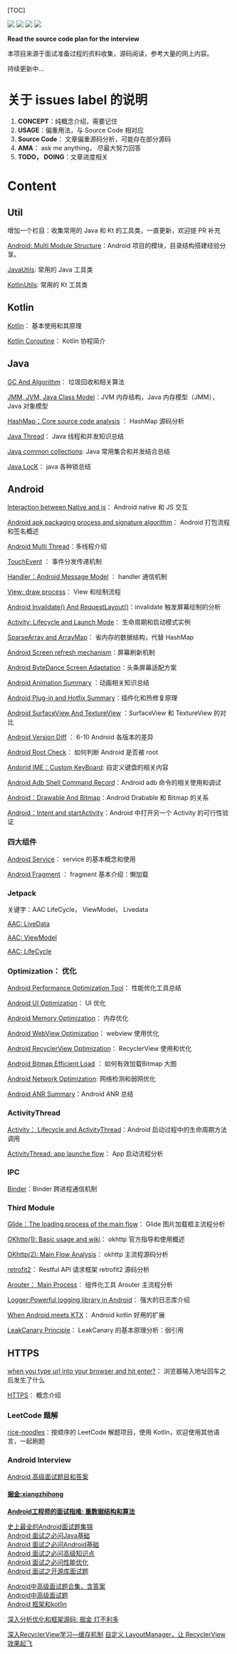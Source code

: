 [TOC]

[![](https://img.shields.io/github/forks/yunshuipiao/potato.svg)](https://github.com/yunshuipiao/potato)
[![](https://img.shields.io/github/stars/yunshuipiao/potato.svg)](https://github.com/yunshuipiao/potato)
[![](https://img.shields.io/github/license/yunshuipiao/potato.svg)](https://github.com/yunshuipiao/potato)
[![](https://img.shields.io/github/followers/yunshuipiao.svg)](https://github.com/yunshuipiao)

**Read the source code plan for the interview**

本项目来源于面试准备过程的资料收集，源码阅读，参考大量的网上内容。

持续更新中…

# 关于 issues label 的说明
  1. **CONCEPT**：纯概念介绍，需要记住
  2. **USAGE**：偏重用法，与 Source Code 相对应
  3. **Source Code**： 文章偏重源码分析，可能存在部分源码
  4. **AMA**： ask me anything， 尽最大努力回答
  5. **TODO， DOING**：文章进度相关



# Content

## Util
增加一个栏目：收集常用的 Java 和 Kt 的工具类，一直更新，欢迎提 PR 补充 

[Android: Multi Module Structure](https://github.com/yunshuipiao/Potato/issues/65)：Android 项目的模块，目录结构搭建经验分享。

[JavaUtils](https://github.com/yunshuipiao/Potato/blob/master/module_swutils/src/main/java/com/swensun/swutils/util/JavaUtils.java):	常用的 Java 工具类 

[KotlinUtils](https://github.com/yunshuipiao/Potato/blob/master/module_swutils/src/main/java/com/swensun/swutils/util/KotlinUtils.kt):	常用的 Kt 工具类  

## Kotlin

[Kotlin](https://github.com/yunshuipiao/Potato/issues/31)： 基本使用和其原理

[Kotlin Coroutine](https://github.com/yunshuipiao/Potato/issues/56)： Kotlin 协程简介

## Java

[GC And Algorithm](https://github.com/yunshuipiao/Potato/issues/32)： 垃圾回收和相关算法

[JMM, JVM, Java Class Model](https://github.com/yunshuipiao/Potato/issues/27)：JVM 内存结构，Java 内存模型（JMM）， Java 对象模型

[HashMap：Core source code analysis](https://github.com/yunshuipiao/Potato/issues/17) ： HashMap 源码分析

[Java Thread](https://github.com/yunshuipiao/Potato/issues/44)： Java 线程和并发知识总结

[Java common collections](https://github.com/yunshuipiao/Potato/issues/55): Java 常用集合和并发结合总结

[Java LocK](https://github.com/yunshuipiao/Potato/issues/60)： java 各种锁总结

## Android

[Interaction between Native and js](https://github.com/yunshuipiao/Potato/issues/35)： Android native 和 JS 交互

[Android apk packaging process and signature algorithm](https://github.com/yunshuipiao/Potato/issues/33)： Android 打包流程和签名概述

[Android Multi Thread](https://github.com/yunshuipiao/Potato/issues/28)：多线程介绍

[TouchEvent](https://github.com/yunshuipiao/Potato/issues/26) ： 事件分发传递机制

[Handler：Android Message Model](https://github.com/yunshuipiao/Potato/issues/25) ： handler 通信机制

[View: draw process](https://github.com/yunshuipiao/Potato/issues/24)： View 和绘制流程

[Android Invalidate() And RequestLayout()](https://github.com/yunshuipiao/Potato/issues/52)：invalidate 触发屏幕绘制的分析

[Activity: Lifecycle and Launch Mode](https://github.com/yunshuipiao/Potato/issues/19)： 生命周期和启动模式实例

[SparseArray and ArrayMap](https://github.com/yunshuipiao/Potato/issues/10)： 省内存的数据结构，代替 HashMap

[Android Screen refresh mechanism](https://github.com/yunshuipiao/Potato/issues/39)：屏幕刷新机制

[Android ByteDance Screen Adaptation](https://github.com/yunshuipiao/Potato/issues/40)：头条屏幕适配方案

[Android Animation Summary](https://github.com/yunshuipiao/Potato/issues/42) ：动画相关知识总结

[Android Plug-in and Hotfix Summary](https://github.com/yunshuipiao/Potato/issues/46)：插件化和热修复原理

[Android SurfaceView And TextureView](https://github.com/yunshuipiao/Potato/issues/47) ：SurfaceView 和 TextureView 的对比

[Android Version Diff](https://github.com/yunshuipiao/Potato/issues/49) ： 6-10 Android 各版本的差异

[Android Root Check](https://github.com/yunshuipiao/Potato/issues/53)： 如何判断 Android 是否被 root

[Andorid IME：Custom KeyBoard](https://github.com/yunshuipiao/Potato/issues/61): 自定义键盘的相关内容

[Android Adb Shell Command Record](https://github.com/yunshuipiao/Potato/issues/62)：Android adb 命令的相关使用和调试

[Android：Drawable And Bitmap](https://github.com/yunshuipiao/Potato/issues/63)：Android  Drabable 和 Bitmap 的关系

[Android：Intent and startActivity](https://github.com/yunshuipiao/Potato/issues/64)：Android 中打开另一个 Activity 的可行性验证

### 四大组件

[Android Service](https://github.com/yunshuipiao/Potato/issues/48)： service 的基本概念和使用

[Android Fragment](https://github.com/yunshuipiao/Potato/issues/51) ： fragment 基本介绍：懒加载

### Jetpack

关键字：AAC LifeCycle， ViewModel， Livedata

[AAC: LiveData](https://github.com/yunshuipiao/Potato/issues/38)

[AAC: ViewModel](https://github.com/yunshuipiao/Potato/issues/37)

[AAC: LifeCycle](https://github.com/yunshuipiao/Potato/issues/36) 

### Optimization： 优化

[Android Performance Optimization Tool](https://github.com/yunshuipiao/Potato/issues/57)： 性能优化工具总结

[Android UI Optimization](https://github.com/yunshuipiao/Potato/issues/29)： UI 优化

[Android Memory Optimization](https://github.com/yunshuipiao/Potato/issues/14)： 内存优化

[Android WebView Optimization](https://github.com/yunshuipiao/Potato/issues/41)： webview 使用优化

[Android RecyclerView Optimization](https://github.com/yunshuipiao/Potato/issues/45)： RecyclerView 使用和优化

[Android Bitmap Efficient Load](https://github.com/yunshuipiao/Potato/issues/50) ： 如何有效加载Bitmap 大图

[Android Network Optimization](https://github.com/yunshuipiao/Potato/issues/58): 网络检测和弱网优化

[Android ANR Summary](https://github.com/yunshuipiao/Potato/issues/59)：Android ANR 总结




### ActivityThread

[Activity： Lifecycle and ActivityThread](https://github.com/yunshuipiao/Potato/issues/22)：Android 启动过程中的生命周期方法调用

[ActivityThread: app launche flow](https://github.com/yunshuipiao/Potato/issues/20)： App 启动流程分析

### IPC 

[Binder](https://github.com/yunshuipiao/Potato/issues/21)：Binder 跨进程通信机制

### Third Module

[Glide：The loading process of the main flow](https://github.com/yunshuipiao/Potato/issues/18)： Glide 图片加载框主流程分析

[OKhttp(1): Basic usage and wiki](https://github.com/yunshuipiao/Potato/issues/4)： okhttp 官方指导和使用概述

[OKhttp(2): Main Flow Analysis](https://github.com/yunshuipiao/Potato/issues/15)： okhttp 主流程源码分析

[retrofit2](https://github.com/yunshuipiao/Potato/issues/7)： Restful API 请求框架 retrofit2 源码分析

[Arouter： Main Process](https://github.com/yunshuipiao/Potato/issues/11)： 组件化工具 Arouter 主流程分析

[Logger:Powerful logging library in Android](https://github.com/yunshuipiao/Potato/issues/3)： 强大的日志库介绍

[When Android meets KTX](https://github.com/yunshuipiao/Potato/issues/2)： Android kotlin 好用的扩展

[LeakCanary Principle](https://github.com/yunshuipiao/Potato/issues/54)： LeakCanary 的基本原理分析：弱引用


## HTTPS

[when you type url into your browser and hit enter?](https://github.com/yunshuipiao/Potato/issues/34)： 浏览器输入地址回车之后发生了什么

[HTTPS](https://github.com/yunshuipiao/Potato/issues/23)： 概念介绍



### LeetCode 题解

[rice-noodles](https://github.com/yunshuipiao/rice-noodles)：按顺序的 LeetCode 解题项目，使用 Kotlin，欢迎使用其他语言，一起刷题

### Android Interview
[Android 高级面试题目和答案](https://github.com/yunshuipiao/Potato/issues/79)

#### [掘金:xiangzhihong](https://juejin.cn/user/3562073407103511)</br>
**[Android工程师的面试指难: 重数据结构和算法](https://juejin.cn/post/6844904002681847815)**</br>

[史上最全的Android面试题集锦](https://juejin.cn/post/6844903891625050119)</br>
[Android 面试之必问Java基础](https://juejin.cn/post/6948242055751532581)</br>
[Android 面试之必问Android基础](https://juejin.cn/post/6959472535108861959)</br>
[Android 面试之必问高级知识点](https://juejin.cn/post/6962517327481389092)</br>
[Android 面试之必问性能优化](https://juejin.cn/post/6970613873040687141)</br>
[Android 面试之开源库面试题](https://juejin.cn/post/7005074175232573471)</br>

[Android中高级面试题合集，含答案](https://www.jianshu.com/p/80684557fa42)</br>
[Android中高级面试题](https://github.com/JsonChao/Awesome-Android-Interview/tree/master/Android%E7%9B%B8%E5%85%B3)</br>
[Android 框架和kotlin](https://github.com/leavesC/AndroidGuide)</br>

[深入分析优化和框架源码: 掘金 灯不利多](https://juejin.cn/user/4353721773341934)

[深入RecyclerView学习—缓存机制](https://juejin.cn/post/6910516838560595976)
[自定义 LayoutManager，让 RecyclerView 效果起飞](https://juejin.cn/post/7044797219878223909)

